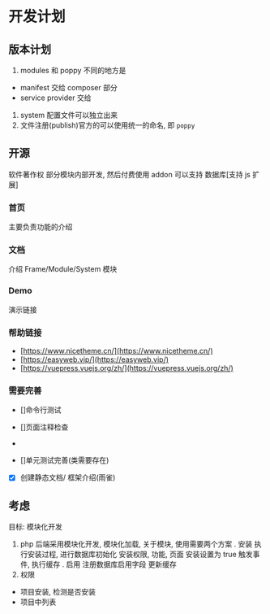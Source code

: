# 开发计划

## 版本计划

1. modules 和 poppy 不同的地方是

-   manifest 交给 composer 部分
-   service provider 交给

1. system 配置文件可以独立出来
1. 文件注册(publish)官方的可以使用统一的命名, 即 `poppy`

## 开源

软件著作权
部分模块内部开发, 然后付费使用
addon 可以支持 数据库[支持 js 扩展]

### 首页

主要负责功能的介绍

### 文档

介绍 Frame/Module/System 模块

### Demo

演示链接

### 帮助链接

-   [https://www.nicetheme.cn/](https://www.nicetheme.cn/)
-   [https://easyweb.vip/](https://easyweb.vip/)
-   [https://vuepress.vuejs.org/zh/](https://vuepress.vuejs.org/zh/)

### 需要完善

-   []命令行测试
-   []页面注释检查
-

-   []单元测试完善(类需要存在)
-   [x] 创建静态文档/ 框架介绍(雨雀)

## 考虑

目标: 模块化开发

1. php 后端采用模块化开发, 模块化加载, 关于模块, 使用需要两个方案
   . 安装
   执行安装过程, 进行数据库初始化
   安装权限, 功能, 页面
   安装设置为 true
   触发事件, 执行缓存
   . 启用
   注册数据库启用字段
   更新缓存
1. 权限


- 项目安装, 检测是否安装
- 项目中列表
